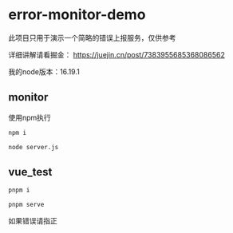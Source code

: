 # error-monitor-demo

此项目只用于演示一个简略的错误上报服务，仅供参考

详细讲解请看掘金： https://juejin.cn/post/7383955685368086562

我的node版本：16.19.1

## monitor
使用npm执行

``` bash
npm i

node server.js
```

## vue_test
``` bash
pnpm i

pnpm serve
```

如果错误请指正
